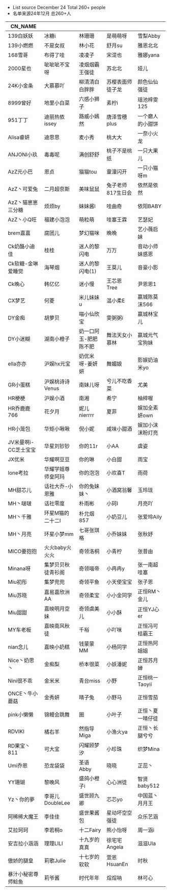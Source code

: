 - List source December 24 Total 260+ people
- 名单来源24年12月  总260+人

| CN_NAME       |              |             |            |            |
|---------------|--------------|-------------|------------|------------|
| 139白妖妖        | 冰糖i          | 林珊珊         | 是萌萌呀       | 雪梨Abby     |
| 139小燃燃        | 不是女叔         | 林小花         | 舒月su       | 雅恩北北       |
| 168雪哥         | 布得了哇         | 凌凌子         | 宋湜也        | 雅娜yana     |
| 2000星也        | 呲呲呲不宝呀       | 凌烟烟霸王强徒     | 苏北北        | 娅儿         |
| 24K小金条        | 大慕慕吖         | 柳清清白白胖胖     | 苏樱表面师徒子龙   | 颜色仙仙强徒     |
| 8999曾好        | 地里小白菜        | 六感小狮子       | 素柠i        | 瑶池梓雯125    |
| 951丁丁         | 迪丽热依issey    | 路威小嫣然       | 唐泽雪穗plus   | 一个磨人的小甜饼   |
| Alisa睿妍       | 迪思思          | 麦小秀         | 桃大大        | 一奈小火龙      |
| ANJONI小玖      | 毒毒呢          | 满创舒舒        | 桃子不是桃纸     | 一只大果儿      |
| AzZ元小巴        | 恩贞           | 猫猫tou       | 童潼闪开       | 一只小猫呀m     |
| AzZ丶可爱兔       | 二月超奈斯        | 美味鼠鼠        | 兔子老师817生日会 | 依然是依然      |
| AzZ丶猫崽崽三分糖    | 烦烦by         | 妹妹酱l        | 哇曲奇        | 依阳BABY     |
| AzZ丶小Q旺       | 福建小泡泡        | 萌粒萌         | 哇塞王霖       | 艺瑟妃        |
| brem嘉嘉        | 腐团儿          | 梦幻猫咪        | 晚晚         | 艺小薇启妹      |
| Ck奶酪小迪佳       | 桂桂           | 迷人的黎闪电      | 万万         | 音动小师妹感恩    |
| Ck软糖-金琳爱睡觉    | 海琴烟          | 迷人的黎闪电(1)   | 王莫儿        | 音豪小影       |
| Ck晚心          | 韩亿亿          | 迷小慢         | 王芯恩Tree    | 尹恩恩1       |
| CX梦艺          | 何菱           | 米儿妹妹u       | 温小柔E       | 赢城陈莫沫566   |
| DY金痴          | 胡萝贝          | 喵小仙欣宝       | 雯粥粥i       | 赢城林宝儿      |
| DY小迷糊         | 湖南小橙子        | 奶一口阿玉-肥肥陈不肥 | 舞法天女小慕林    | 赢城元气宝狗妹    |
| ella亦亦        | 沪娱hx元宝       | 奶优米呀-姜妍妍    | 舞媚娘        | 影娱奶油米yo    |
| GR小蛋糕         | 沪娱桃诗诗Venus   | 南妹儿呀        | 兮儿不吃香菜     | 尤美         |
| HR梗梗          | 沪娱小酒         | 南湘          | 希宁         | 柚梓喔        |
| HR乔鹿鹿766      | 花夕月          | 妮儿nierrrr   | 夏菲         | 娱加全素妍own   |
| HR小笼包         | 华矩小啾啾        | 倪小妮         | 咸味小甜酒      | 娱加小沫沫盼灯亮   |
| JV米曼啊i-CC芝士宝宝 | 华星刘钞钞        | 你的11r       | 小AA        | 虞姿         |
| JX优米          | 华耀啊豆豆        | 你的琳         | 小白甜        | 雨宝         |
| lone考拉        | 华耀学姐尊师皇阿玛    | 你的泡泡        | 小欢喜T       | 雨荷         |
| MH甜芯儿         | 话社大乔-小恩雅     | 你的兔妹妹丶      | 小酒窝翁馨      | 玉玲珑        |
| MH丶啵啵         | 话社零度         | 朴雨彬         | 小珂I        | 月亮吖        |
| MH丶千雅         | 环星M猫的二十二l    | 朴允烟857      | 小奶豆儿       | 张爱玲Aily    |
| MH丶月亮         | 环星小梦mm       | 七哥张琪格       | 小乔妹妹       | 张秋妤        |
| MICO要抱抱       | 火火baby火火火    | 奇领洛桐        | 小青柠        | 张昔由        |
| Minana呀       | 集梦贝贝秋徒青衫阁    | 奇领喵帝        | 小冉冉y       | 张一南超哇塞     |
| Miu初彤         | 集梦兜兜         | 奇领平鱼        | 小天使宝宝      | 张子恩        |
| Miu苏晓         | 嘉易嘉欣洲AA      | 奇领柔宝        | 小小金同学      | 正恒RM丶金儿    |
| Miu甜甜         | 嘉映明月空妹       | 奇领虞美儿       | 小小酥        | 正恒YJ心er    |
| MY车老板         | 嘉映南风秋徒       | 千裕          | 小吖咪        | 正恒冯可桔霸王    |
| nian念儿        | 嘉映小奶糕        | 钱蒙蒙MM       | 小杨同学       | 正恒热阿姐姐     |
| Nice丶奶思丶      | 金痴梨          | 桥本很菜        | 小妖潘妮       | 正恒苏月婵      |
| Nini很不乖       | 金米米          | 青台miss      | 小野         | 正恒桃一Taoyii |
| ONCE丶牛小蘑菇     | 金秀妍          | 晴子兔         | 小野马        | 正恒雪茄       |
| pink小懒懒       | 锦鲤会跳舞        | 圈           | 小叶子        | 正恒丶夏一晴仔徒   |
| RDVIKI        | 橘右羊          | 然指导Miga     | 小渔火ya      | 正恒丶长腿兮兮    |
| RD果宝丶811      | 可大宝          | 闪耀顾梦汐       | 小珍珠        | 织梦Mina     |
| Umi乔恩         | 恐龙袋袋         | 圣语Abby      | 晓晓         | 芷蕊丶        |
| YY珊瑚          | 黎晚风          | 盛鸽小橙子i      | 心心洲徒       | 智贤baby512  |
| Yz丶你的夢        | 李哥儿DoubleLee | 盛世顾九卿       | 芯芯yo       | 中国蓝丶月月王    |
| 阿稀稀大魔王        | 李佳佳          | 盛世果酱包       | 星动坏空空强徒    | 众乐艺涵       |
| 艾拉珂珂          | 李若桐o         | 十二Fairy     | 熊小怡呀       | 周一涵i       |
| 安吉拉小涵涵        | 理理LILI       | 十九岁的真真      | 徐宅宅Angela  | 滋滋Ula      |
| 傲娇的腿皇         | 莉歌Julie      | 十七岁的软软      | 萱恩HsuanEn  | 时秋         |
| 暴汁小秘密尊师鲶鱼     | 莉爷酱          | 时代年年        | 煊煊呐        | 林可心        |


